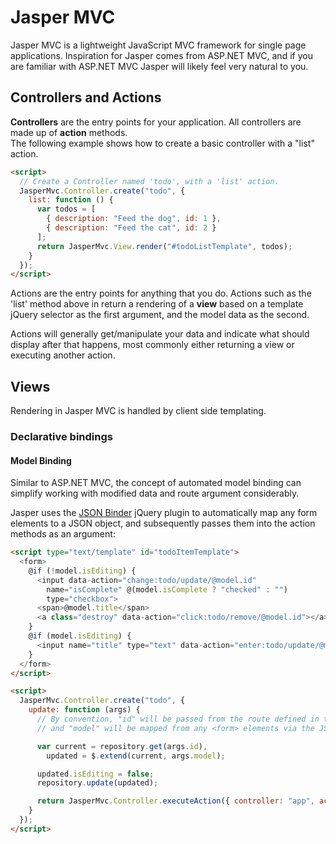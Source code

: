 ﻿# Jasper MVC

Jasper MVC is a lightweight JavaScript MVC framework for single page applications. Inspiration for Jasper 
comes from ASP.NET MVC, and if you are familiar with ASP.NET MVC Jasper will likely feel very natural to you.

## Controllers and Actions

**Controllers** are the entry points for your application.  All controllers are made up of **action** methods.  
The following example shows how to create a basic controller with a "list" action.

```html
<script>
  // Create a Controller named 'todo', with a 'list' action.
  JasperMvc.Controller.create("todo", {
    list: function () {
      var todos = [
        { description: "Feed the dog", id: 1 },
        { description: "Feed the cat", id: 2 }
      ];
      return JasperMvc.View.render("#todoListTemplate", todos);
    }
  });
</script>
```

Actions are the entry points for anything that you do.  Actions such as the 'list' method above in 
return a rendering of a **view** based on a template jQuery selector as the first argument, and the model data
as the second.

Actions will generally get/manipulate your data and indicate what should display after that happens, most commonly
either returning a view or executing another action.

## Views

Rendering in Jasper MVC is handled by client side templating.

### Declarative bindings

#### Model Binding
Similar to ASP.NET MVC, the concept of automated model binding can simplify working with modified data
and route argument considerably.  

Jasper uses the [JSON Binder](https://github.com/taddeini/json-binder) jQuery plugin to automatically map any form elements to a JSON object, and
subsequently passes them into the action methods as an argument:

``` html
<script type="text/template" id="todoItemTemplate">
  <form>
    @if (!model.isEditing) {     
      <input data-action="change:todo/update/@model.id" 
        name="isComplete" @(model.isComplete ? "checked" : "") 
        type="checkbox">
      <span>@model.title</span> 
      <a class="destroy" data-action="click:todo/remove/@model.id"></a>     
    }
    @if (model.isEditing) {     
      <input name="title" type="text" data-action="enter:todo/update/@model.id" value="@model.title" />
    }   
  </form>
</script>

<script>
  JasperMvc.Controller.create("todo", {
    update: function (args) {
      // By convention, "id" will be passed from the route defined in the "data-action", 
      // and "model" will be mapped from any <form> elements via the JSON Binder jQuery plugin

      var current = repository.get(args.id),
        updated = $.extend(current, args.model);

      updated.isEditing = false;
      repository.update(updated);

      return JasperMvc.Controller.executeAction({ controller: "app", action: "index" });
    }
  });
</script>
```